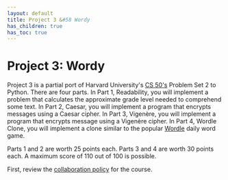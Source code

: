 ```yaml
--- 
layout: default
title: Project 3 &#58 Wordy
has_children: true
has_toc: true
---
```


# Project 3: Wordy

Project 3 is a partial port of Harvard University's [CS 50's](https://cs50.harvard.edu/college/2022/spring/) Problem Set 2 to Python. There are four parts. In Part 1, Readability, you will implement a problem that calculates the approximate grade level needed to comprehend some text. In Part 2, Caesar, you will implement a program that encrypts messages using a Caesar cipher. In Part 3, Vigenère, you will implement a program that encrypts message using a Vigenère cipher. In Part 4, Wordle Clone, you will implement a clone similar to the popular [Wordle](https://www.nytimes.com/games/wordle/index.html) daily word game.

Parts 1 and 2 are worth 25 points each. Parts 3 and 4 are worth 30 points each. A maximum score of 110 out of 100 is possible.

First, review the [collaboration policy](https://cjtessler.github.io/MATH3733-SP22/docs/Project-1.html#collaboration-policy) for the course.

